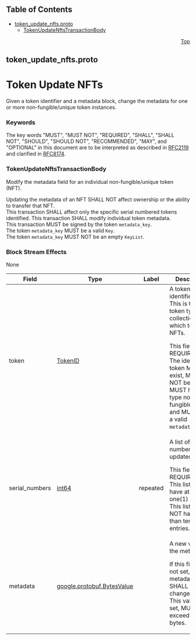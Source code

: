 ## Table of Contents

- [token_update_nfts.proto](#token_update_nfts-proto)
    - [TokenUpdateNftsTransactionBody](#proto-TokenUpdateNftsTransactionBody)
  



<a name="token_update_nfts-proto"></a>
<p align="right"><a href="#top">Top</a></p>

## token_update_nfts.proto
# Token Update NFTs
Given a token identifier and a metadata block, change the metadata for
one or more non-fungible/unique token instances.

### Keywords
The key words "MUST", "MUST NOT", "REQUIRED", "SHALL", "SHALL NOT",
"SHOULD", "SHOULD NOT", "RECOMMENDED", "MAY", and "OPTIONAL" in this
document are to be interpreted as described in
[RFC2119](https://www.ietf.org/rfc/rfc2119) and clarified in
[RFC8174](https://www.ietf.org/rfc/rfc8174).


<a name="proto-TokenUpdateNftsTransactionBody"></a>

### TokenUpdateNftsTransactionBody
Modify the metadata field for an individual non-fungible/unique token (NFT).

Updating the metadata of an NFT SHALL NOT affect ownership or
the ability to transfer that NFT.<br/>
This transaction SHALL affect only the specific serial numbered tokens
identified.
This transaction SHALL modify individual token metadata.<br/>
This transaction MUST be signed by the token `metadata_key`.<br/>
The token `metadata_key` MUST be a valid `Key`.<br/>
The token `metadata_key` MUST NOT be an empty `KeyList`.

### Block Stream Effects
None


| Field | Type | Label | Description |
| ----- | ---- | ----- | ----------- |
| token | [TokenID](#proto-TokenID) |  | A token identifier.<br/> This is the token type (i.e. collection) for which to update NFTs. <p> This field is REQUIRED.<br/> The identified token MUST exist, MUST NOT be paused, MUST have the type non-fungible/unique, and MUST have a valid `metadata_key`. |
| serial_numbers | [int64](#int64) | repeated | A list of serial numbers to be updated. <p> This field is REQUIRED.<br/> This list MUST have at least one(1) entry.<br/> This list MUST NOT have more than ten(10) entries. |
| metadata | [google.protobuf.BytesValue](#google-protobuf-BytesValue) |  | A new value for the metadata. <p> If this field is not set, the metadata SHALL NOT change.<br/> This value, if set, MUST NOT exceed 100 bytes. |





 <!-- end messages -->

 <!-- end enums -->

 <!-- end HasExtensions -->

 <!-- end services -->



